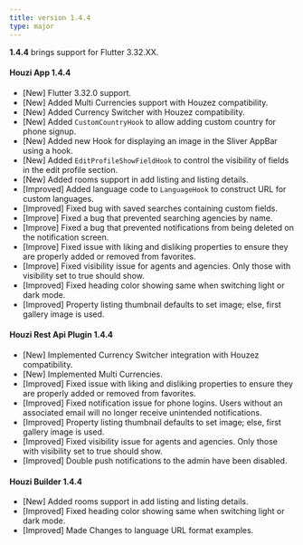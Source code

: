 ```yaml
---
title: version 1.4.4
type: major
---
```


**1.4.4** brings support for Flutter 3.32.XX.

#### Houzi App 1.4.4

- [New] Flutter 3.32.0 support.
- [New] Added Multi Currencies support with Houzez compatibility.
- [New] Added Currency Switcher with Houzez compatibility.
- [New] Added `CustomCountryHook` to allow adding custom country for phone signup.
- [New] Added new Hook for displaying an image in the Sliver AppBar using a hook.
- [New] Added `EditProfileShowFieldHook` to control the visibility of fields in the edit profile section.
- [New] Added rooms support in add listing and listing details.
- [Improved] Added language code to `LanguageHook` to construct URL for custom languages.
- [Improved] Fixed bug with saved searches containing custom fields.
- [Improve] Fixed a bug that prevented searching agencies by name.
- [Improve] Fixed a bug that prevented notifications from being deleted on the notification screen.
- [Improve] Fixed issue with liking and disliking properties to ensure they are properly added or removed from favorites.
- [Improve] Fixed visibility issue for agents and agencies. Only those with visibility set to true should show.
- [Improved] Fixed heading color showing same when switching light or dark mode.
- [Improved] Property listing thumbnail defaults to set image; else, first gallery image is used.


#### Houzi Rest Api Plugin 1.4.4

- [New] Implemented Currency Switcher integration with Houzez compatibility.	
- [New] Implemented Multi Currencies.
- [Improved] Fixed issue with liking and disliking properties to ensure they are properly added or removed from favorites.
- [Improved] Fixed notification issue for phone logins. Users without an associated email will no longer receive unintended notifications.
- [Improved] Property listing thumbnail defaults to set image; else, first gallery image is used.
- [Improved] Fixed visibility issue for agents and agencies. Only those with visibility set to true should show.
- [Improved] Double push notifications to the admin have been disabled.

#### Houzi Builder 1.4.4
- [New] Added rooms support in add listing and listing details.
- [Improved] Fixed heading color showing same when switching light or dark mode.
- [Improved] Made Changes to language URL format examples.